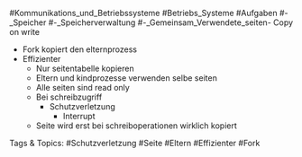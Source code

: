  #Kommunikations_und_Betriebssysteme #Betriebs_Systeme #Aufgaben #-_Speicher #-_Speicherverwaltung #-_Gemeinsam_Verwendete_seiten- Copy on write
  - Fork kopiert den elternprozess
  - Effizienter
    - Nur seitentabelle kopieren
    - Eltern und kindprozesse verwenden selbe seiten
    - Alle seiten sind read only
    - Bei schreibzugriff
      - Schutzverletzung
        - Interrupt
    - Seite wird erst bei schreiboperationen wirklich kopiert 

   Tags & Topics:
   #Schutzverletzung
   #Seite
   #Eltern
   #Effizienter
   #Fork